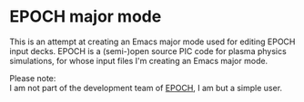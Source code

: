 # EPOCH major mode
This is an attempt at creating an Emacs major mode used for editing
EPOCH input decks. EPOCH is a (semi-)open source PIC code for plasma
physics simulations, for whose input files I'm creating an Emacs major
mode.

Please note:   
I am not part of the development team of 
[EPOCH](https://cfsa-pmw.warwick.ac.uk/),
I am but a simple user.

